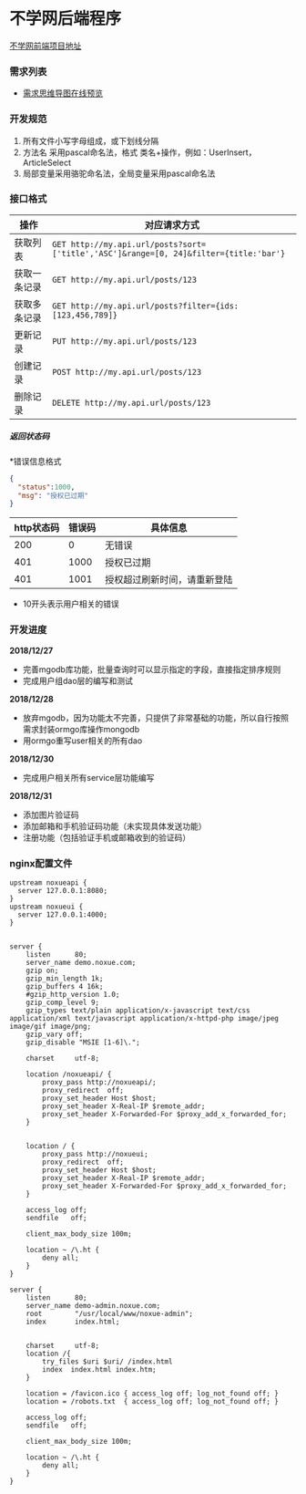 # 不学网后端程序

[不学网前端项目地址](https://github.com/noxue/noxue-ui)

### 需求列表

* [需求思维导图在线预览](https://www.processon.com/view/link/5c227a30e4b0df5abaa60247)

### 开发规范

1. 所有文件小写字母组成，或下划线分隔
1. 方法名 采用pascal命名法，格式 类名+操作，例如：UserInsert，ArticleSelect
1. 局部变量采用骆驼命名法，全局变量采用pascal命名法


### 接口格式

| 操作|	对应请求方式|
|----|-----|
| 获取列表 | `GET http://my.api.url/posts?sort=['title','ASC']&range=[0, 24]&filter={title:'bar'}`|
| 获取一条记录 |`GET http://my.api.url/posts/123`|
| 获取多条记录 |	`GET http://my.api.url/posts?filter={ids:[123,456,789]}`|
| 更新记录 |	`PUT http://my.api.url/posts/123`|
| 创建记录 |`POST http://my.api.url/posts/123`|
| 删除记录 |	`DELETE http://my.api.url/posts/123`|


##### 返回状态码

*错误信息格式
```json
{
  "status":1000,
  "msg": "授权已过期"
}
```

| http状态码 | 错误码 | 具体信息 |
| ------ | ------ | ------|
| 200 | 0 | 无错误 |
| 401 | 1000 | 授权已过期 |
| 401 | 1001 | 授权超过刷新时间，请重新登陆 |

* 10开头表示用户相关的错误



### 开发进度

**2018/12/27**

* 完善mgodb库功能，批量查询时可以显示指定的字段，直接指定排序规则
* 完成用户组dao层的编写和测试

**2018/12/28**

* 放弃mgodb，因为功能太不完善，只提供了非常基础的功能，所以自行按照需求封装ormgo库操作mongodb
* 用ormgo重写user相关的所有dao

**2018/12/30**

* 完成用户相关所有service层功能编写

**2018/12/31**

* 添加图片验证码
* 添加邮箱和手机验证码功能（未实现具体发送功能）
* 注册功能（包括验证手机或邮箱收到的验证码）

### nginx配置文件

```
upstream noxueapi {
  server 127.0.0.1:8080;
}
upstream noxueui {
  server 127.0.0.1:4000;
}


server {
    listen      80;
    server_name demo.noxue.com;
    gzip on;
    gzip_min_length 1k;
    gzip_buffers 4 16k;
    #gzip_http_version 1.0;
    gzip_comp_level 9;
    gzip_types text/plain application/x-javascript text/css application/xml text/javascript application/x-httpd-php image/jpeg image/gif image/png;
    gzip_vary off;
    gzip_disable "MSIE [1-6]\.";

    charset     utf-8;

    location /noxueapi/ {
        proxy_pass http://noxueapi/;
        proxy_redirect  off;
        proxy_set_header Host $host;
        proxy_set_header X-Real-IP $remote_addr;
        proxy_set_header X-Forwarded-For $proxy_add_x_forwarded_for;
    }


    location / {
        proxy_pass http://noxueui;
        proxy_redirect  off;
        proxy_set_header Host $host;
        proxy_set_header X-Real-IP $remote_addr;
        proxy_set_header X-Forwarded-For $proxy_add_x_forwarded_for;
    }

    access_log off;
    sendfile   off;

    client_max_body_size 100m;

    location ~ /\.ht {
        deny all;
    }
}

server {
    listen      80;
    server_name demo-admin.noxue.com;
    root        "/usr/local/www/noxue-admin";
    index       index.html;


    charset     utf-8;
    location /{
        try_files $uri $uri/ /index.html
        index  index.html index.htm;
    }

    location = /favicon.ico { access_log off; log_not_found off; }
    location = /robots.txt  { access_log off; log_not_found off; }

    access_log off;
    sendfile   off;

    client_max_body_size 100m;

    location ~ /\.ht {
        deny all;
    }
}
```